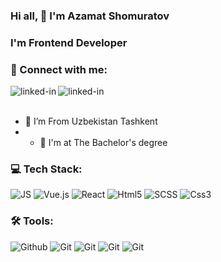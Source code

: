 ### Hi all, 👋 I'm Azamat Shomuratov

### I'm Frontend Developer

### 🤝 Connect with me:
[<img align="left" alt="linked-in" src="https://camo.githubusercontent.com/a493f6833f99fb3c85788d6d9305e6b7a42b838e5ee5d138fd9a8214a7e77472/68747470733a2f2f696d672e736869656c64732e696f2f62616467652f6c696e6b6564696e2d2532333030373742352e7376673f267374796c653d666f722d7468652d6261646765266c6f676f3d6c696e6b6564696e266c6f676f436f6c6f723d7768697465" data-canonical-src="https://img.shields.io/badge/linkedin-%230077B5.svg?&amp;style=for-the-badge&amp;logo=linkedin&amp;logoColor=white" style="max-width: 100%;">](https://www.linkedin.com/in/shazamat/)

[<img align="left" alt="linked-in" src="https://camo.githubusercontent.com/0ea1367897b9ee948089a0db824d57a30ce8a5413b59f80d2062b7efcd39ceb3/68747470733a2f2f696d672e736869656c64732e696f2f62616467652f74656c656772616d2d2532333030373742352e7376673f267374796c653d666f722d7468652d6261646765266c6f676f3d74656c656772616d266c6f676f436f6c6f723d7768697465" data-canonical-src="https://img.shields.io/badge/telegram-%230077B5.svg?&amp;style=for-the-badge&amp;logo=telegram&amp;logoColor=white" style="max-width: 100%;">](https://t.me/shomuratov_azamat)

<br/>

<br/>

- 📍 I’m From Uzbekistan Tashkent
- - 📙 I'm at The Bachelor's degree

### 💻 Tech Stack: 


![JS](https://img.shields.io/badge/-JavaScript-F7DF1E?style=for-the-badge&logo=javascript&logoColor=fff)
![Vue.js](https://img.shields.io/badge/-Vue-blueviolet?style=for-the-badge&logo=vue&logoColor=green)
![React](https://img.shields.io/badge/-React-blueviolet?style=for-the-badge&logo=react&logoColor=fff)
![Html5](https://img.shields.io/badge/-Html-F37431?style=for-the-badge&logo=Html5&logoColor=fff)
![SCSS](https://img.shields.io/badge/-scss-important?style=for-the-badge&logo=sass&logoColor=fff)
![Css3](https://img.shields.io/badge/-Css-379AD5?style=for-the-badge&logo=CSS3&logoColor=fff)



### 🛠 Tools:

![Github](https://img.shields.io/badge/-Github-14191E?style=for-the-badge&logo=github&logoColor=fff)
![Git](https://img.shields.io/badge/-Git-F05033?style=for-the-badge&logo=git&logoColor=fff)
![Git](https://img.shields.io/badge/-POstman-FF6C38?style=for-the-badge&logo=Postman&logoColor=fff)
![Git](https://img.shields.io/badge/-Linux-F05033?style=for-the-badge&logo=Linux&logoColor=fff)
![Git](https://img.shields.io/badge/-Figma-1E1E1E?style=for-the-badge&logo=Figma&logoColor=fff)
